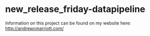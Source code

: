 # new_release_friday-datapipeline

Information on this project can be found on my website here: http://andrewcmarriott.com/
